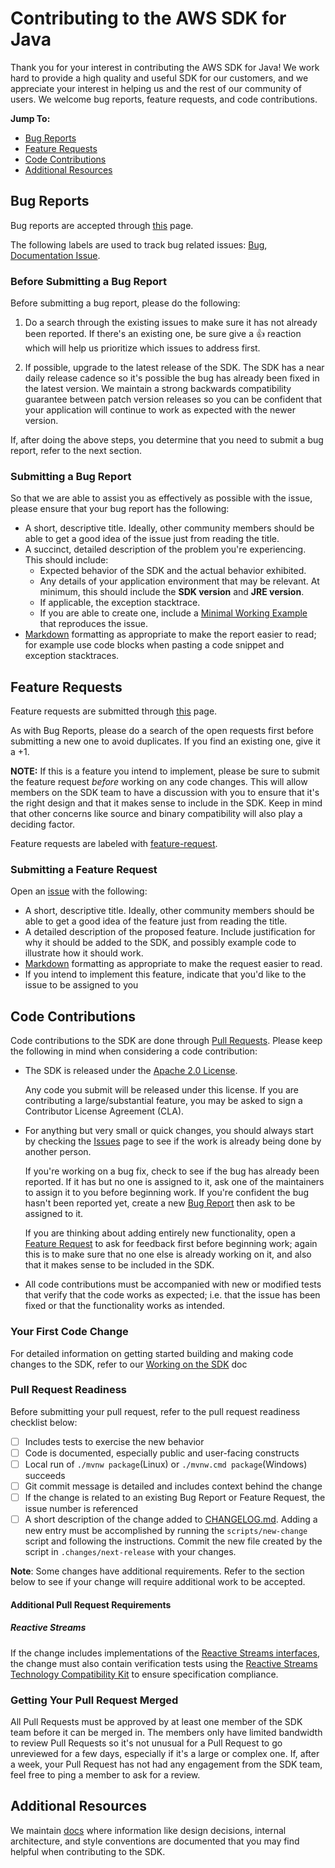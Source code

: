 # Contributing to the AWS SDK for Java
Thank you for your interest in contributing the AWS SDK for Java! We work hard
to provide a high quality and useful SDK for our customers, and we appreciate
your interest in helping us and the rest of our community of users. We welcome
bug reports, feature requests, and code contributions.

__Jump To:__
* [Bug Reports](#bug-reports)
* [Feature Requests](#feature-requests)
* [Code Contributions](#code-contributions)
* [Additional Resources](#additional-resources)

## Bug Reports
Bug reports are accepted through [this][bug-report] page.

The following labels are used to track bug related issues: [Bug][label-bug],
[Documentation Issue][label-doc-issue].

### Before Submitting a Bug Report
Before submitting a bug report, please do the following:

1. Do a search through the existing issues to make sure it has not already been
   reported. If there's an existing one, be sure give a 👍 reaction which will
   help us prioritize which issues to address first.

2. If possible, upgrade to the latest release of the SDK. The SDK has a near
   daily release cadence so it's possible the bug has already been fixed in the
   latest version. We maintain a strong backwards compatibility guarantee
   between patch version releases so you can be confident that your application
   will continue to work as expected with the newer version.

If, after doing the above steps, you determine that you need to submit a bug
report, refer to the next section.

### Submitting a Bug Report
So that we are able to assist you as effectively as possible with the issue, 
please ensure that your bug report has the following:

* A short, descriptive title. Ideally, other community members should be able
  to get a good idea of the issue just from reading the title.
* A succinct, detailed description of the problem you're experiencing. This
  should include:
  * Expected behavior of the SDK and the actual behavior exhibited.
  * Any details of your application environment that may be relevant. At
    minimum, this should include the __SDK version__ and __JRE version__.
  * If applicable, the exception stacktrace.
  * If you are able to create one, include a [Minimal Working Example][mwe]
    that reproduces the issue.
* [Markdown][markdown] formatting as appropriate to make the report easier to
  read; for example use code blocks when pasting a code snippet and exception
  stacktraces.

## Feature Requests
Feature requests are submitted through [this][feature-request] page.

As with Bug Reports, please do a search of the open requests first before
submitting a new one to avoid duplicates. If you find an existing one, give it
a +1.

__NOTE:__ If this is a feature you intend to implement, please be sure to
submit the feature request *before* working on any code changes. This will
allow members on the SDK team to have a discussion with you to ensure that it's
the right design and that it makes sense to include in the SDK. Keep in mind
that other concerns like source and binary compatibility will also play a
deciding factor.

Feature requests are labeled with [feature-request][label-feature-request].

### Submitting a Feature Request
Open an [issue][issues] with the following:

* A short, descriptive title. Ideally, other community members should be able
  to get a good idea of the feature just from reading the title.
* A detailed description of the proposed feature. Include justification for
  why it should be added to the SDK, and possibly example code to illustrate
  how it should work.
* [Markdown][markdown] formatting as appropriate to make the request easier to
  read.
* If you intend to implement this feature, indicate that you'd like to the
  issue to be assigned to you

## Code Contributions
Code contributions to the SDK are done through [Pull Requests][pull-requests].
Please keep the following in mind when considering a code contribution:

* The SDK is released under the [Apache 2.0 License][license].

   Any code you submit will be released under this license. If you are
   contributing a large/substantial feature, you may be asked to sign a
   Contributor License Agreement (CLA).
* For anything but very small or quick changes, you should always start by
  checking the [Issues][issues] page to see if the work is already being done
  by another person.

  If you're working on a bug fix, check to see if the bug has already been
  reported. If it has but no one is assigned to it, ask one of the maintainers
  to assign it to you before beginning work.  If you're confident the bug
  hasn't been reported yet, create a new [Bug Report](#bug-reports) then ask to
  be assigned to it.

  If you are thinking about adding entirely new functionality, open a [Feature
  Request](#feature-requests) to ask for feedback first before beginning work;
  again this is to make sure that no one else is already working on it, and
  also that it makes sense to be included in the SDK.
* All code contributions must be accompanied with new or modified tests that
  verify that the code works as expected; i.e. that the issue has been fixed or
  that the functionality works as intended.

### Your First Code Change
For detailed information on getting started building and making code changes to
the SDK, refer to our [Working on the SDK](./docs/GettingStarted.md) doc

### Pull Request Readiness
Before submitting your pull request, refer to the pull request readiness
checklist below:

* [ ] Includes tests to exercise the new behavior
* [ ] Code is documented, especially public and user-facing constructs
* [ ] Local run of `./mvnw package`(Linux) or `./mvnw.cmd package`(Windows) succeeds
* [ ] Git commit message is detailed and includes context behind the change
* [ ] If the change is related to an existing Bug Report or Feature Request,
  the issue number is referenced
* [ ] A short description of the change added to
  [CHANGELOG.md](./CHANGELOG.md). Adding a new entry must be accomplished by
  running the `scripts/new-change` script and following the instructions.
  Commit the new file created by the script in `.changes/next-release` with
  your changes.

__Note__: Some changes have additional requirements. Refer to the section below
to see if your change will require additional work to be accepted.

#### Additional Pull Request Requirements
##### Reactive Streams
If the change includes implementations of the [Reactive Streams
interfaces](https://github.com/reactive-streams/reactive-streams-jvm), the
change must also contain verification tests using the [Reactive Streams
Technology Compatibility
Kit](https://github.com/reactive-streams/reactive-streams-jvm/tree/master/tck)
to ensure specification compliance.

### Getting Your Pull Request Merged
All Pull Requests must be approved by at least one member of the SDK team
before it can be merged in. The members only have limited bandwidth to review
Pull Requests so it's not unusual for a Pull Request to go unreviewed for a few
days, especially if it's a large or complex one. If, after a week, your Pull
Request has not had any engagement from the SDK team, feel free to ping a
member to ask for a review.

## Additional Resources
We maintain [docs](docs/README.md) where information like design decisions, internal
architecture, and style conventions are documented that you may find helpful
when contributing to the SDK.


[license]: ./LICENSE.txt
[mwe]: https://en.wikipedia.org/wiki/Minimal_Working_Example
[markdown]: https://guides.github.com/features/mastering-markdown/
[issues]: https://github.com/aws/aws-sdk-java-v2/issues
[pull-requests]: https://github.com/aws/aws-sdk-java-v2/pulls
[label-bug]: https://github.com/aws/aws-sdk-java-v2/labels/bug
[label-doc-issue]: https://github.com/aws/aws-sdk-java-v2/labels/documentation
[label-feature-request]: https://github.com/aws/aws-sdk-java-v2/labels/feature-request
[git-rewriting-history]: https://git-scm.com/book/en/v2/Git-Tools-Rewriting-History
[bug-report]: https://github.com/aws/aws-sdk-java-v2/issues/new?assignees=&labels=bug%2Cneeds-triage&template=bug-report.yml&title=%28short+issue+description%29
[feature-request]: https://github.com/aws/aws-sdk-java-v2/issues/new?assignees=&labels=feature-request%2Cneeds-triage&template=feature-request.yml&title=%28short+issue+description%29
